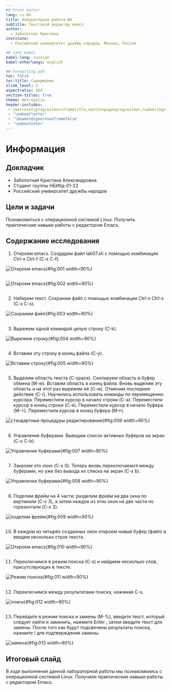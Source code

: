```yaml
---
## Front matter
lang: ru-RU
title: Лабораторная работа №9
subtitle: Текстовой редактор emacs
author:
  - Заболотная Кристина
institute:
  - Российский университет дружбы народов, Москва, Россия

## i18n babel
babel-lang: russian
babel-otherlangs: english

## Formatting pdf
toc: false
toc-title: Содержание
slide_level: 2
aspectratio: 169
section-titles: true
theme: metropolis
header-includes:
 - \metroset{progressbar=frametitle,sectionpage=progressbar,numbering=fraction}
 - '\makeatletter'
 - '\beamer@ignorenonframefalse'
 - '\makeatother'
---
```


# Информация

## Докладчик

  * Заболотная Кристина Александровна
  * Студент группы НБИбд-01-22
  * Российский университет дружбы народов

## Цели и задачи

Познакомиться с операционной системой Linux. Получить практические навыки работы с редактором Emacs.

## Содержание исследования

1. Откроем emacs. Создадим файл lab07.sh с помощью комбинации Ctrl-x Ctrl-f (C-x C-f).

![Откроем emacs](image/л91.png){#fig:001 width=90%}

##

![Откроем emacs](image/л92.png){#fig:002 width=90%}

##

2. Наберем текст. Сохраним файл с помощью комбинации Ctrl-x Ctrl-s (C-x C-s).

![Сохраним файл](image/л94.png){#fig:003 width=90%}

##

3. Вырежем одной командой целую строку (С-k).

![Вырежем строку](image/л95.png){#fig:004 width=90%}

##

4. Вставим эту строку в конец файла (C-y).

![Вставим строку](image/л96.png){#fig:005 width=90%}

##

5. Выделим область текста (C-space). Скопируем область в буфер обмена (M-w). Вставим область в конец файла. Вновь выделим эту область и на этот раз вырежем её (C-w). Отменим последнее действие (C-/). Научились использовать команды по перемещению курсора. Переместили курсор в начало строки (C-a). Переместили курсор в конец строки (C-e). Переместили курсор в начало буфера (M-<).  Переместили курсор в конец буфера (M->).

![стандартные процедуры редактирования](image/л97.png){#fig:006 width=90%}

##

6. Управление буферами. Выведим список активных буферов на экран (C-x C-b).

![Управление буферами](image/л98.png){#fig:007 width=90%}

##

7. Закроем это окно (C-x 0). Теперь вновь переключаемся между буферами, но уже без вывода их списка на экран (C-x b).

![Управление буферами](image/л99.png){#fig:008 width=90%}

##

8. Поделим фрейм на 4 части: разделим фрейм на два окна по вертикали (C-x 3), а затем каждое из этих окон на две части по горизонтали (C-x 2). 

![поделим фрейм](image/л910.png){#fig:009 width=90%}

##

10. В каждом из четырёх созданных окон откроем новый буфер (файл) и введем несколько строк текста.

![Откроем emacs](image/л911.png){#fig:010 width=90%}

##

11. Переключимся в режим поиска (C-s) и найдием несколько слов, присутствующих в тексте.

![Режим поиска](image/л912.png){#fig:011 width=90%}

##

12. Переключимся между результатами поиска, нажимая C-s.

![поиск](image/л913.png){#fig:012 width=90%}

##

13. Перейдите в режим поиска и замены (M-%), введите текст, который следует найти и заменить, нажмите Enter , затем введите текст для замены. После того как будут подсвечены результаты поиска, нажмите ! для подтверждения замены.

![замена](image/л914.png){#fig:013 width=90%}

## Итоговый слайд

В ходе выполнения данной лабораторной работы мы познакомились с операционной системой Linux. Получили практические навыки работы с редактором Emacs.


